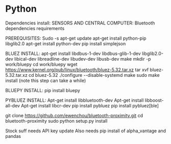 # Python

Dependencies install:
SENSORS AND CENTRAL COMPUTER: Bluetooth dependencies requirements

PREREQUISITES: Sudo -s apt-get update apt-get install python-pip libglib2.0 apt-get install python-dev pip install simplejson

BLUEZ INSTALL: apt-get install libdbus-1-dev libdbus-glib-1-dev libglib2.0-dev libical-dev libreadline-dev libudev-dev libusb-dev make mkdir -p work/bluepy cd work/bluepy wget https://www.kernel.org/pub/linux/bluetooth/bluez-5.32.tar.xz tar xvf bluez-5.32.tar.xz cd bluez-5.32 ./configure --disable-systemd make sudo make install (note this step can take a while)

BLUEPY INSTALL: pip install bluepy

PYBLUEZ INSTALL: Apt-get install libbluetooth-dev Apt-get install libboost-all-dev Apt-get install libcr-dev pip install pybluez pip install pybluez[ble]

git clone https://github.com/ewenchou/bluetooth-proximity.git cd bluetooth-proximity sudo python setup.py install



Stock suff needs API key update
Also needs pip install of alpha_vantage and pandas
